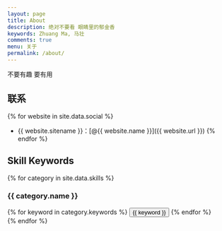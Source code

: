 ```yaml
---
layout: page
title: About
description: 绝对不要看 眼睛里的郁金香
keywords: Zhuang Ma, 马壮
comments: true
menu: 关于
permalink: /about/
---
```


不要有趣 要有用

## 联系

{% for website in site.data.social %}
* {{ website.sitename }}：[@{{ website.name }}]({{ website.url }})
{% endfor %}

## Skill Keywords

{% for category in site.data.skills %}
### {{ category.name }}
<div class="btn-inline">
{% for keyword in category.keywords %}
<button class="btn btn-outline" type="button">{{ keyword }}</button>
{% endfor %}
</div>
{% endfor %}
